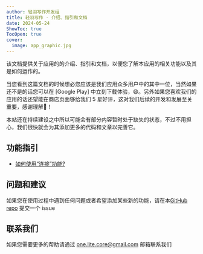```yaml
---
author: 轻羽写作开发组
title: 轻羽写作 - 介绍、指引和文档
date: 2024-05-24
ShowToc: true
TocOpen: true
cover:
  image: app_graphic.jpg
---
```


该文档提供关于应用的的介绍、指引和文档，以便您了解本应用的相关功能以及其是如何运作的。

当您看到这篇文档的时候想必您应该是我们应用众多用户中的其中一位，当然如果还不是的话您可以在 [Google Play] 中立刻下载体验，😄。另外如果您喜欢我们的应用的话还望能在商店页面够给我们 5 星好评，这对我们后续的开发和发展至关重要，感谢理解🤣！

<!--more-->

本站还在持续建设之中所以可能会有部分内容暂时处于缺失的状态，不过不用担心，我们很快就会为其添加更多的代码和文章以完善它。

## 功能指引

- [如何使用“连接”功能?](help/how-to-use-the-remote-link-feature)

## 问题和建议

如果您在使用过程中遇到任何问题或者希望添加某些新的功能，请在本[GitHub repo](https://github.com/OneLiteCore/LiteWriter/issues) 提交一个 issue

## 联系我们

如果您需要更多的帮助请通过 one.lite.core@gmail.com 邮箱联系我们